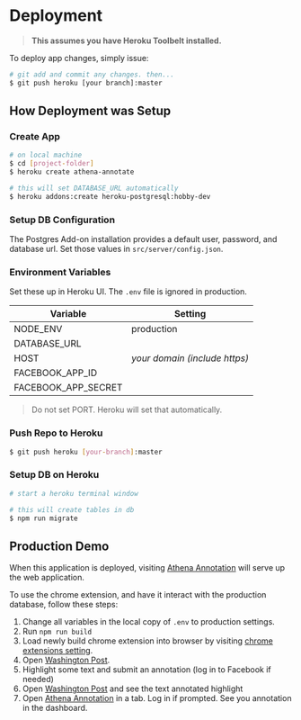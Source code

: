 # Deployment

> **This assumes you have Heroku Toolbelt installed.**

To deploy app changes, simply issue:

```sh
# git add and commit any changes. then...
$ git push heroku [your branch]:master
```

## How Deployment was Setup

### Create App 

```sh
# on local machine
$ cd [project-folder]
$ heroku create athena-annotate

# this will set DATABASE_URL automatically
$ heroku addons:create heroku-postgresql:hobby-dev
```
### Setup DB Configuration

The Postgres Add-on installation provides a default user, password, and database url. Set those values in 
`src/server/config.json`.

### Environment Variables

Set these up in Heroku UI. The `.env` file is ignored in production.

|Variable|Setting|
|---|---|
| NODE_ENV | production |
| DATABASE_URL | |
| HOST | *your domain (include https)* |
| FACEBOOK_APP_ID ||
| FACEBOOK_APP_SECRET ||

> Do not set PORT. Heroku will set that automatically.

### Push Repo to Heroku

```sh
$ git push heroku [your-branch]:master
```

### Setup DB on Heroku

```sh
# start a heroku terminal window

# this will create tables in db
$ npm run migrate
```

## Production Demo

When this application is deployed, visiting [Athena Annotation](https://athena-annotate.herokuapp.com) will serve up the web application.

To use the chrome extension, and have it interact with the production database, follow these steps:

1. Change all variables in the local copy of `.env` to production settings.
1. Run `npm run build`
1. Load newly build chrome extension into browser by visiting [chrome extensions setting](chrome://extension).
1. Open [Washington Post](https://www.washingtonpost.com).
1. Highlight some text and submit an annotation (log in to Facebook if needed) 
1. Open [Washington Post](https://www.washingtonpost.com) and see the text annotated highlight
1. Open [Athena Annotation](https://athena-annotate.herokuapp.com) in a tab. Log in if prompted. See you annotation in the dashboard.



